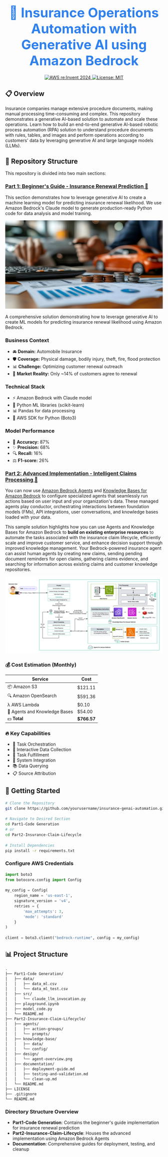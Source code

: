 <div align="center">  
  <h1 style="color: #2F80ED; font-size: 3em; margin-bottom: 0;">
    🚗 Insurance Operations Automation with Generative AI using Amazon Bedrock
  </h1>

  <div style="margin: 20px 0;">
    <a href="https://reinvent.awsevents.com/">
      <img src="https://img.shields.io/badge/AWS_re:Invent_2024-DEV333-FF9900?style=for-the-badge&logo=amazon-aws" alt="AWS re:Invent 2024"/>
    </a>
    <a href="https://opensource.org/licenses/MIT">
      <img src="https://img.shields.io/badge/License-MIT-FF9900?style=for-the-badge" alt="License: MIT"/>
    </a>
  </div>
</div>

## 📋 Overview

Insurance companies manage extensive procedure documents, making manual processing time-consuming and complex. This repository demonstrates a generative AI-based solution to automate and scale these operations. Learn how to build an end-to-end generative AI-based robotic process automation (RPA) solution to understand procedure documents with rules, tables, and images and perform operations according to customers' data by leveraging generative AI and large language models (LLMs).

## 🎯 Repository Structure

This repository is divided into two main sections:

### [Part 1: Beginner's Guide - Insurance Renewal Prediction 🔮](Part1-Code%20Generation/README.md)

This section demonstrates how to leverage generative AI to create a machine learning model for predicting insurance renewal likelihood. We use Amazon Bedrock's Claude model to generate production-ready Python code for data analysis and model training.

![Insurance Renewal Prediction](img/renewal.jpeg)

A comprehensive solution demonstrating how to leverage generative AI to create ML models for predicting insurance renewal likelihood using Amazon Bedrock.

### Business Context

- 🚘 **Domain:** Automobile Insurance
- 🛡️ **Coverage:** Physical damage, bodily injury, theft, fire, flood protection
- 📊 **Challenge:** Optimizing customer renewal outreach
- 💼 **Market Reality:** Only ~14% of customers agree to renewal

### Technical Stack
- ⚡ Amazon Bedrock with Claude model
- 🐍 Python ML libraries (scikit-learn)
- 📊 Pandas for data processing
- 🔧 AWS SDK for Python (Boto3)

### Model Performance
- 🎯 **Accuracy:** 87%
- ✨ **Precision:** 68%
- 🔍 **Recall:** 16%
- ⚖️ **F1-score:** 26%

### [Part 2: Advanced Implementation - Intelligent Claims Processing 🤖](Part2-Insurance%20Claim%20Lifecycle/README.md)

You can now use [Amazon Bedrock Agents](https://docs.aws.amazon.com/bedrock/latest/userguide/agents.html) and [Knowledge Bases for Amazon Bedrock](https://docs.aws.amazon.com/bedrock/latest/userguide/knowledge-base.html) to configure specialized agents that seamlessly run actions based on user input and your organization's data. These managed agents play conductor, orchestrating interactions between foundation models (FMs), API integrations, user conversations, and knowledge bases loaded with your data. 

This sample solution highlights how you can use Agents and Knowledge Bases for Amazon Bedrock to **build on existing enterprise resources** to automate the tasks associated with the insurance claim lifecycle, efficiently scale and improve customer service, and enhance decision support through improved knowledge management. Your Bedrock-powered insurance agent can assist human agents by creating new claims, sending pending document reminders for open claims, gathering claims evidence, and searching for information across existing claims and customer knowledge repositories.

![Architecture Diagram](Part2-Insurance%20Claim%20Lifecycle/design/agent-overview.png)

### 💰 Cost Estimation (Monthly)

| Service | Cost |
|---------|------|
| 📦 Amazon S3 | $121.11 |
| 🔍 Amazon OpenSearch | $591.36 |
| λ AWS Lambda | $0.10 |
| 🤖 Agents and Knowledge Bases | $54.00 |
| 💵 **Total** | **$766.57** |

### 🔥 Key Capabilities

- 🤖 Task Orchestration
- 🔄 Interactive Data Collection
- 🔌 Task Fulfillment
- 💬 System Integration
- 📚 Data Querying
- 📋 Source Attribution

## 🚀 Getting Started

```bash
# Clone the Repository
git clone https://github.com/yourusername/insurance-genai-automation.git

# Navigate to Desired Section
cd Part1-Code Generation
# or
cd Part2-Insurance-Claim-Lifecycle

# Install Dependencies
pip install -r requirements.txt
```

### Configure AWS Credentials
```python
import boto3
from botocore.config import Config

my_config = Config(
    region_name = 'us-east-1',
    signature_version = 'v4',
    retries = {
        'max_attempts': 3,
        'mode': 'standard'
    }
)

client = boto3.client("bedrock-runtime", config = my_config)
```

## 📊 Project Structure

```
.
├── Part1-Code Generation/
│   ├── data/
│   │   ├── data_ml.csv
│   │   └── data_ml_test.csv
│   ├── src/
│   │   └── claude_llm_invocation.py
│   ├── playground.ipynb
│   ├── model_code.py
│   └── README.md
├── Part2-Insurance-Claim-Lifecycle/
│   ├── agents/
│   │   ├── action-groups/
│   │   └── prompts/
│   ├── knowledge-base/
│   │   ├── data/
│   │   └── config/
│   ├── design/
│   │   └── agent-overview.png
│   ├── documentation/
│   │   ├── deployment-guide.md
│   │   ├── testing-and-validation.md
│   │   └── clean-up.md
│   └── README.md
├── LICENSE
├── .gitignore
└── README.md
```

### Directory Structure Overview

- **Part1-Code Generation**: Contains the beginner's guide implementation for insurance renewal prediction
- **Part2-Insurance-Claim-Lifecycle**: Houses the advanced implementation using Amazon Bedrock Agents
- **Documentation**: Comprehensive guides for deployment, testing, and cleanup
